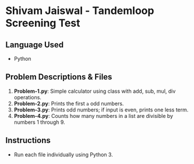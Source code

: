 

# Shivam Jaiswal - Tandemloop Screening Test

## Language Used
- Python

## Problem Descriptions & Files

1. **Problem-1.py**: Simple calculator using class with add, sub, mul, div operations.
2. **Problem-2.py**: Prints the first `a` odd numbers.
3. **Problem-3.py**: Prints odd numbers; if input is even, prints one less term.
4. **Problem-4.py**: Counts how many numbers in a list are divisible by numbers 1 through 9.

## Instructions
- Run each file individually using Python 3.
